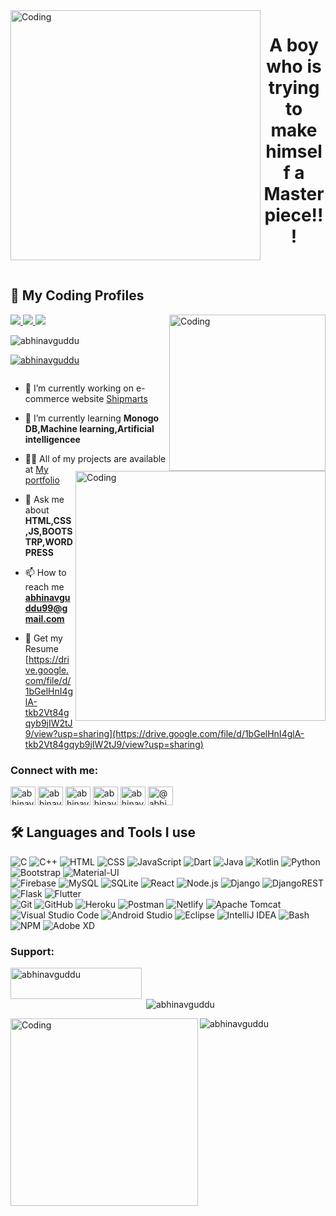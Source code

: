 
<img align="left" alt="Coding" width="400" src="https://raw.githubusercontent.com/PolarBearGG/PolarBearGG/master/web-developer.gif">
<h1 align="center">A boy who is trying to make himself a Masterpiece!!!</h1><br>

<h2><b>🌟 My Coding Profiles  </b></h2>
  <a href="https://leetcode.com/AbhinavGuddu/"> <img src="https://img.shields.io/badge/LeetCode-000000?style=plastic&logo=LeetCode&logoColor=#d16c06"> </a>
  <a href="https://www.hackerrank.com/Abhinavguddu"> <img src="https://img.shields.io/badge/-Hackerrank-2EC866?style=plastic&logo=HackerRank&logoColor=white"> </a>
  <a href="https://www.codechef.com/users/abhinavguddu99/"> <img src="https://img.shields.io/badge/CodeChef-%23964B00.svg?style=plastic&logo=CodeChef&logoColor=white"> </a>
<img align="right" alt="Coding" width="250" src="https://thumbs.gfycat.com/ApprehensiveDrearyCaimanlizard-size_restricted.gif">
<p align="left"> <img src="https://komarev.com/ghpvc/?username=abhinavguddu&label=Profile%20views&color=0e75b6&style=flat" alt="abhinavguddu" />
<p align="left"> <a href="https://github.com/ryo-ma/github-profile-trophy"><img src="https://github-profile-trophy.vercel.app/?username=abhinavguddu" alt="abhinavguddu" /></a> </p>

<p align="left"> <a href="https://twitter.com/" target="blank"><img src="https://img.shields.io/twitter/follow/?logo=twitter&style=for-the-badge" alt="" /></a> </p>

<img align="right" alt="Coding" width="400" src="https://static.wixstatic.com/media/2be1ce_864567900845418ebfd61e297637464d~mv2.gif">

- 🔭 I’m currently working on e-commerce website [Shipmarts](shipmarts.in)

- 🌱 I’m currently learning **Monogo DB,Machine learning,Artificial intelligencee**

- 👨‍💻 All of my projects are available at [My portfolio](https://abhinavguddu.github.io/myportfolios/)

- 💬 Ask me about **HTML,CSS,JS,BOOTSTRP,WORDPRESS**

- 📫 How to reach me **abhinavguddu99@gmail.com**

- 📄 Get my Resume [https://drive.google.com/file/d/1bGelHnI4glA-tkb2Vt84gqyb9jIW2tJ9/view?usp=sharing](https://drive.google.com/file/d/1bGelHnI4glA-tkb2Vt84gqyb9jIW2tJ9/view?usp=sharing)

<h3 align="left">Connect with me:</h3>
<p align="left">
<a href="https://fb.com/abhinav guddu" target="blank"><img align="center" src="https://raw.githubusercontent.com/rahuldkjain/github-profile-readme-generator/master/src/images/icons/Social/facebook.svg" alt="abhinav guddu" height="30" width="40" /></a>
<a href="https://instagram.com/abhinavguddu34" target="blank"><img align="center" src="https://raw.githubusercontent.com/rahuldkjain/github-profile-readme-generator/master/src/images/icons/Social/instagram.svg" alt="abhinavguddu34" height="30" width="40" /></a>
<a href="https://www.youtube.com/c/abhinav guddu" target="blank"><img align="center" src="https://raw.githubusercontent.com/rahuldkjain/github-profile-readme-generator/master/src/images/icons/Social/youtube.svg" alt="abhinav guddu" height="30" width="40" /></a>
<a href="https://www.hackerrank.com/abhinav guddu" target="blank"><img align="center" src="https://raw.githubusercontent.com/rahuldkjain/github-profile-readme-generator/master/src/images/icons/Social/hackerrank.svg" alt="abhinav guddu" height="30" width="40" /></a>
<a href="https://www.leetcode.com/abhinavguddu" target="blank"><img align="center" src="https://raw.githubusercontent.com/rahuldkjain/github-profile-readme-generator/master/src/images/icons/Social/leet-code.svg" alt="abhinavguddu" height="30" width="40" /></a>
<a href="https://www.hackerearth.com/@abhinavguddu" target="blank"><img align="center" src="https://raw.githubusercontent.com/rahuldkjain/github-profile-readme-generator/master/src/images/icons/Social/hackerearth.svg" alt="@abhinavguddu" height="30" width="40" /></a>
</p>

<p align="left">
<h2><b>🛠 Languages and Tools I use </b></h2>

  ![C](https://img.shields.io/badge/-C-141321?style=plastic&logo=C)
  ![C++](https://img.shields.io/badge/C++-141321?style=plastic&logo=c%2B%2B&logoColor=00599C)
  ![HTML](https://img.shields.io/badge/-HTML-141321?style=plastic&logo=HTML5)
  ![CSS](https://img.shields.io/badge/-CSS-141321?style=plastic&logo=CSS3&logoColor=1572B6)
  ![JavaScript](https://img.shields.io/badge/-JavaScript-141321?style=plastic&logo=javascript)
  ![Dart](https://img.shields.io/badge/dart-%230175C2.svg?style=plastic&logo=dart&logoColor=white)
  ![Java](https://img.shields.io/badge/java-%23ED8B00.svg?style=plastic&logo=java&logoColor=white)
  ![Kotlin](https://img.shields.io/badge/kotlin-%230095D5.svg?style=plastic&logo=kotlin&logoColor=white)
  ![Python](https://img.shields.io/badge/python-3670A0?style=plastic&logo=python&logoColor=ffdd54)
  <br>
  ![Bootstrap](https://img.shields.io/badge/-Bootstrap-141321?style=plastic&logo=bootstrap&logoColor=563D7C)
  ![Material-UI](https://img.shields.io/badge/-MaterialUI-141321?style=plastic&logo=mui&logoColor=007EFE)
  <br>
  ![Firebase](https://img.shields.io/badge/Firebase-039BE5?style=plastic&logo=Firebase&logoColor=white)
  ![MySQL](https://img.shields.io/badge/mysql-%2300f.svg?style=plastic&logo=mysql&logoColor=white)
  ![SQLite](https://img.shields.io/badge/sqlite-%2307405e.svg?style=plastic&logo=sqlite&logoColor=white)
  ![React](https://img.shields.io/badge/-React-141321?style=plastic&logo=react)
  ![Node.js](https://img.shields.io/badge/-Node.js-141321?style=plastic&logo=node.js)
  ![Django](https://img.shields.io/badge/django-%23092E20.svg?style=plastic&logo=django&logoColor=white)
  ![DjangoREST](https://img.shields.io/badge/DJANGO-REST-ff1709?style=plastic&logo=django&logoColor=white&color=ff1709&labelColor=gray)
  	![Flask](https://img.shields.io/badge/flask-%23000.svg?style=plastic&logo=flask&logoColor=white)
  ![Flutter](https://img.shields.io/badge/Flutter-%2302569B.svg?style=plastic&logo=Flutter&logoColor=white)
  <br>
  ![Git](https://img.shields.io/badge/-Git-141321?style=plastic&logo=git)
  ![GitHub](https://img.shields.io/badge/-GitHub-141321?style=plastic&logo=github)
  ![Heroku](https://img.shields.io/badge/-Heroku-141321?style=plastic&logo=heroku&logoColor=6567a5)
  ![Postman](https://img.shields.io/badge/Postman-FF6C37?style=plastic&logo=postman&logoColor=white)
  ![Netlify](https://img.shields.io/badge/netlify-%23000000.svg?style=plastic&logo=netlify&logoColor=#00C7B7)
  ![Apache Tomcat](https://img.shields.io/badge/apache%20tomcat-%23F8DC75.svg?style=plastic&logo=apache-tomcat&logoColor=black)
  ![Visual Studio Code](https://img.shields.io/badge/-Visual%20Studio%20Code-141321?style=plastic&logo=visual-studio-code&logoColor=007ACC)
  ![Android Studio](https://img.shields.io/badge/Android%20Studio-3DDC84.svg?style=plastic&logo=android-studio&logoColor=white)
  ![Eclipse](https://img.shields.io/badge/Eclipse-FE7A16.svg?style=plastic&logo=Eclipse&logoColor=white)
  ![IntelliJ IDEA](https://img.shields.io/badge/IntelliJIDEA-000000.svg?style=plastic&logo=intellij-idea&logoColor=white)
  ![Bash](https://img.shields.io/badge/-Bash-141321?style=plastic&logo=gnu-bash&logoColor=white)
  ![NPM](https://img.shields.io/badge/-Npm-141321?style=plastic&logo=npm&logoColor=white)
  ![Adobe XD](https://img.shields.io/badge/Adobe%20XD-470137?style=plastic&logo=Adobe%20XD&logoColor=#FF61F6)
</p>
<h3 align="left">Support:</h3>
<p><a href="https://www.buymeacoffee.com/abhinavguddu"> <img align="left" src="https://cdn.buymeacoffee.com/buttons/v2/default-yellow.png" height="50" width="210" alt="abhinavguddu" /></a></p><br><br>

<p>&nbsp;<img align="center" src="https://github-readme-stats.vercel.app/api?username=abhinavguddu&show_icons=true&locale=en" alt="abhinavguddu" /></p>

<img align="left" alt="Coding" width="300" src="https://www.bospages.com.my/images/web.gif">
<p><img align="center" src="https://github-readme-streak-stats.herokuapp.com/?user=abhinavguddu&" alt="abhinavguddu" /></p>


